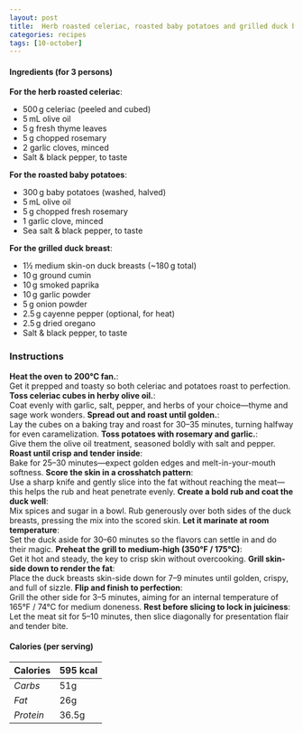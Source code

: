 ```yaml
---
layout: post
title:  Herb roasted celeriac, roasted baby potatoes and grilled duck breast
categories: recipes
tags: [10-october]
---
```


#### Ingredients (for 3 persons)

**For the herb roasted celeriac**:
- 500 g celeriac (peeled and cubed)
- 5 mL olive oil
- 5 g fresh thyme leaves
- 5 g chopped rosemary
- 2 garlic cloves, minced
- Salt & black pepper, to taste

**For the roasted baby potatoes**:
- 300 g baby potatoes (washed, halved)
- 5 mL olive oil
- 5 g chopped fresh rosemary
- 1 garlic clove, minced
- Sea salt & black pepper, to taste

**For the grilled duck breast**:
- 1½ medium skin-on duck breasts (~180 g total)
- 10 g ground cumin
- 10 g smoked paprika
- 10 g garlic powder
- 5 g onion powder
- 2.5 g cayenne pepper (optional, for heat)
- 2.5 g dried oregano
- Salt & black pepper, to taste


### Instructions

**Heat the oven to 200°C fan.**: <br/>
Get it prepped and toasty so both celeriac and potatoes roast to perfection.
**Toss celeriac cubes in herby olive oil.**: <br/>
Coat evenly with garlic, salt, pepper, and herbs of your choice—thyme and sage work wonders.
**Spread out and roast until golden.**: <br/>
Lay the cubes on a baking tray and roast for 30–35 minutes, turning halfway for even caramelization.
**Toss potatoes with rosemary and garlic.**: <br/>
Give them the olive oil treatment, seasoned boldly with salt and pepper.
**Roast until crisp and tender inside**: <br/>
Bake for 25–30 minutes—expect golden edges and melt-in-your-mouth softness.
**Score the skin in a crosshatch pattern**: <br/>
Use a sharp knife and gently slice into the fat without reaching the meat—this helps the rub and heat penetrate evenly.
**Create a bold rub and coat the duck well**: <br/>
Mix spices and sugar in a bowl. Rub generously over both sides of the duck breasts, pressing the mix into the scored skin.
**Let it marinate at room temperature**: <br/>
Set the duck aside for 30–60 minutes so the flavors can settle in and do their magic.
**Preheat the grill to medium-high (350°F / 175°C)**: <br/>
Get it hot and steady, the key to crisp skin without overcooking.
**Grill skin-side down to render the fat**: <br/>
Place the duck breasts skin-side down for 7–9 minutes until golden, crispy, and full of sizzle.
**Flip and finish to perfection**: <br/>
Grill the other side for 3–5 minutes, aiming for an internal temperature of 165°F / 74°C for medium doneness.
**Rest before slicing to lock in juiciness**: <br/>
Let the meat sit for 5–10 minutes, then slice diagonally for presentation flair and tender bite.

#### Calories (per serving)

| **Calories** | 595 kcal |
| ----------- | ----------- |
| *Carbs* | 51g |
| *Fat* | 26g |
| *Protein* | 36.5g |